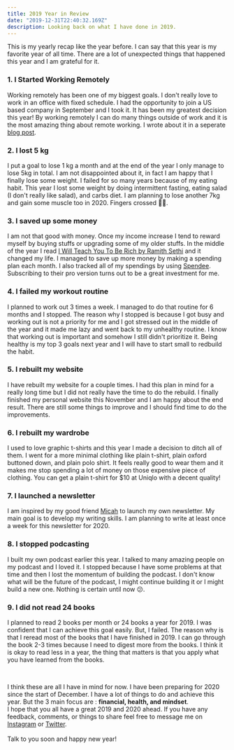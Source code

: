 ```yaml
---
title: 2019 Year in Review
date: "2019-12-31T22:40:32.169Z"
description: Looking back on what I have done in 2019.
---
```


This is my yearly recap like the year before.
I can say that this year is my favorite year of all time. 
There are a lot of unexpected things that happened this year and I am grateful for it.


### 1. I Started Working Remotely
Working remotely has been one of my biggest goals. I don't really love to work in an office with fixed schedule. I had the opportunity to join a US based company in September and I took it. It has been my greatest decision this year! By working remotely I can do many things outside of work and it is the most amazing thing about remote working. I wrote about it in a seperate [blog post](https://blog.juliancanderson.com/working-remotely).

### 2. I lost 5 kg
I put a goal to lose 1 kg a month and at the end of the year I only manage to lose 5kg in total. I am not disappointed about it, in fact I am happy that I finally lose some weight. I failed for so many years because of my eating habit. This year I lost some weight by doing intermittent fasting, eating salad (I don't really like salad), and carbs diet. I am planning to lose another 7kg and gain some muscle too in 2020. Fingers crossed 🤞🏻.

### 3. I saved up some money
I am not that good with money. Once my income increase I tend to reward myself by buying stuffs or upgrading some of my older stuffs. In the middle of the year I read [I Will Teach You To Be Rich by Ramith Sethi](https://www.bookdepository.com/I-Will-Teach-You-Be-Rich-Ramit-Sethi/9780340998052?ref=grid-view&qid=1577762136252&sr=1-1) and it changed my life. I managed to save up more money by making a spending plan each month. I also tracked all of my spendings by using [Spendee](http://spendee.com/). Subscribing to their pro version turns out to be a great investment for me. 

### 4. I failed my workout routine
I planned to work out 3 times a week. I managed to do that routine for 6 months and I stopped. The reason why I stopped is because I got busy and working out is not a priority for me and I got stressed out in the middle of the year and it made me lazy and went back to my unhealthy routine. I know that working out is important and somehow I still didn't prioritize it. Being healthy is my top 3 goals next year and I will have to start small to redbuild the habit.

### 5. I rebuilt my website
I have rebuilt my website for a couple times. I had this plan in mind for a really long time but I did not really have the time to do the rebuild. I finally finished my personal website this November and I am happy about the end result. There are still some things to improve and I should find time to do the improvements.

### 6. I rebuilt my wardrobe
I used to love graphic t-shirts and this year I made a decision to ditch all of them. I went for a more minimal clothing like plain t-shirt, plain oxford buttoned down, and plain polo shirt. It feels really good to wear them and it makes me stop spending a lot of money on those expensive piece of clothing. You can get a plain t-shirt for $10 at Uniqlo with a decent quality!

### 7. I launched a newsletter
I am inspired by my good friend [Micah](https://micahcarroll.com/) to launch my own newsletter. My main goal is to develop my writing skills. I am planning to write at least once a week for this newsletter for 2020.

### 8. I stopped podcasting
I built my own podcast earlier this year. I talked to many amazing people on my podcast and I loved it. I stopped because I have some problems at that time and then I lost the momentum of building the podcast. I don't know what will be the future of the podcast, I might continue building it or I might build a new one. Nothing is certain until now 😕.


### 9. I did not read 24 books
I planned to read 2 books per month or 24 books a year for 2019. I was confident that I can achieve this goal easily. But, I failed. The reason why is that I reread most of the books that I have finished in 2019. I can go through the book 2-3 times because I need to digest more from the books. I think it is okay to read less in a year, the thing that matters is that you apply what you have learned from the books.

<br>

I think these are all I have in mind for now.
I have been preparing for 2020 since the start of December. I have a lot of things to do and achieve this year.
But the 3 main focus are : <b>financial, health, and mindset</b>.
<br>
I hope that you all have a great 2019 and 2020 ahead. If you have any feedback, comments, or things to share feel free to message me on [Instagram](https://instagram.com/juliancanderson) or [Twitter](https://twitter.com/juliancanderson).
<br>
<br>
Talk to you soon and happy new year!